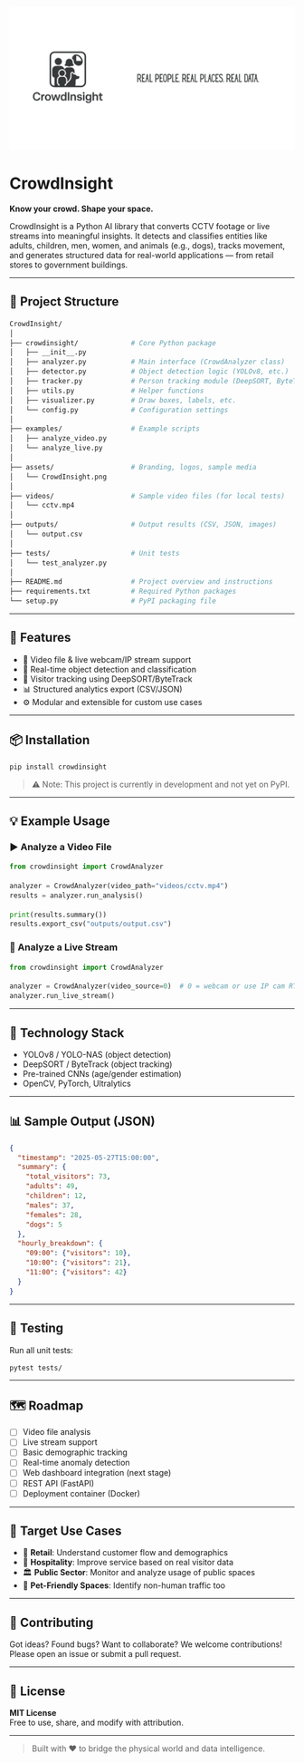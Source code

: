 <p align="center">
  <img src="assets/CrowdInsight.png" alt="CrowdInsight Logo" width="1000", border-radius="22px"/>
</p>

# CrowdInsight

**Know your crowd. Shape your space.**

CrowdInsight is a Python AI library that converts CCTV footage or live streams into meaningful insights. It detects and classifies entities like adults, children, men, women, and animals (e.g., dogs), tracks movement, and generates structured data for real-world applications — from retail stores to government buildings.

---

## 📁 Project Structure

```bash
CrowdInsight/
│
├── crowdinsight/             # Core Python package
│   ├── __init__.py
│   ├── analyzer.py           # Main interface (CrowdAnalyzer class)
│   ├── detector.py           # Object detection logic (YOLOv8, etc.)
│   ├── tracker.py            # Person tracking module (DeepSORT, ByteTrack)
│   ├── utils.py              # Helper functions
│   ├── visualizer.py         # Draw boxes, labels, etc.
│   └── config.py             # Configuration settings
│
├── examples/                 # Example scripts
│   ├── analyze_video.py
│   └── analyze_live.py
│
├── assets/                   # Branding, logos, sample media
│   └── CrowdInsight.png
│
├── videos/                   # Sample video files (for local tests)
│   └── cctv.mp4
│
├── outputs/                  # Output results (CSV, JSON, images)
│   └── output.csv
│
├── tests/                    # Unit tests
│   └── test_analyzer.py
│
├── README.md                 # Project overview and instructions
├── requirements.txt          # Required Python packages
└── setup.py                  # PyPI packaging file
```

---

## 🚀 Features

- 🎥 Video file & live webcam/IP stream support
- 🧠 Real-time object detection and classification
- 📍 Visitor tracking using DeepSORT/ByteTrack
- 📊 Structured analytics export (CSV/JSON)
- ⚙️ Modular and extensible for custom use cases

---

## 📦 Installation

```bash
pip install crowdinsight
```

> ⚠️ Note: This project is currently in development and not yet on PyPI.

---

## 💡 Example Usage

### ▶️ Analyze a Video File

```python
from crowdinsight import CrowdAnalyzer

analyzer = CrowdAnalyzer(video_path="videos/cctv.mp4")
results = analyzer.run_analysis()

print(results.summary())
results.export_csv("outputs/output.csv")
```

### 📡 Analyze a Live Stream

```python
from crowdinsight import CrowdAnalyzer

analyzer = CrowdAnalyzer(video_source=0)  # 0 = webcam or use IP cam RTSP
analyzer.run_live_stream()
```

---

## 🧠 Technology Stack

- YOLOv8 / YOLO-NAS (object detection)
- DeepSORT / ByteTrack (object tracking)
- Pre-trained CNNs (age/gender estimation)
- OpenCV, PyTorch, Ultralytics

---

## 📊 Sample Output (JSON)

```json
{
  "timestamp": "2025-05-27T15:00:00",
  "summary": {
    "total_visitors": 73,
    "adults": 49,
    "children": 12,
    "males": 37,
    "females": 28,
    "dogs": 5
  },
  "hourly_breakdown": {
    "09:00": {"visitors": 10},
    "10:00": {"visitors": 21},
    "11:00": {"visitors": 42}
  }
}
```

---

## 🧪 Testing

Run all unit tests:

```bash
pytest tests/
```

---

## 🗺️ Roadmap

- [ ] Video file analysis
- [ ] Live stream support
- [ ] Basic demographic tracking
- [ ] Real-time anomaly detection
- [ ] Web dashboard integration (next stage)
- [ ] REST API (FastAPI)
- [ ] Deployment container (Docker)

---

## 🎯 Target Use Cases

- 🏪 **Retail**: Understand customer flow and demographics
- 🏨 **Hospitality**: Improve service based on real visitor data
- 🏛️ **Public Sector**: Monitor and analyze usage of public spaces
- 🐾 **Pet-Friendly Spaces**: Identify non-human traffic too

---

## 🤝 Contributing

Got ideas? Found bugs? Want to collaborate?
We welcome contributions!  
Please open an issue or submit a pull request.

---

## 📄 License

**MIT License**  
Free to use, share, and modify with attribution.

---

> Built with ❤️ to bridge the physical world and data intelligence.
